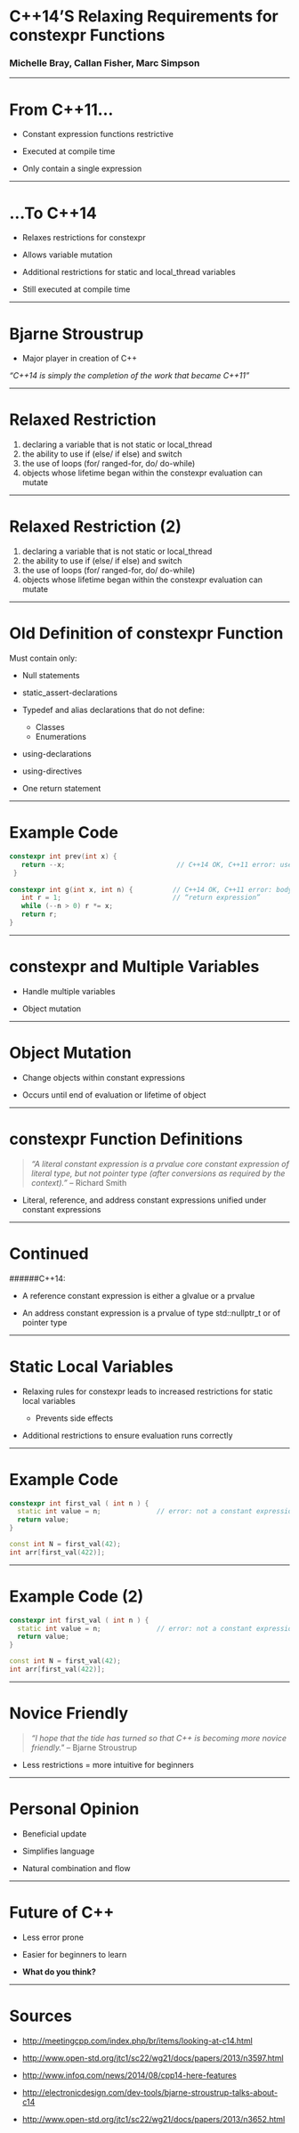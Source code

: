 # C++14’S Relaxing Requirements for constexpr Functions

### Michelle Bray, Callan Fisher, Marc Simpson

------------------

# From C++11…

- Constant expression functions restrictive

- Executed at compile time

- Only contain a single expression

------------------

# …To C++14

- Relaxes restrictions for constexpr

- Allows variable mutation

- Additional restrictions for static and local_thread variables

- Still executed at compile time

------------------

# Bjarne Stroustrup

- Major player in creation of C++

*“C++14 is simply the completion of the work that became C++11”*


------------------

# Relaxed Restriction

1. declaring a variable that is not static or local_thread
2. the ability to use if (else/ if else) and switch
3. the use of loops (for/ ranged-for, do/ do-while)
4. objects whose lifetime began within the constexpr evaluation can mutate

------------------

# Relaxed Restriction (2)

1. declaring a variable that is not static or local_thread
2. the ability to use if (else/ if else) and switch
3. the use of loops (for/ ranged-for, do/ do-while)
4. objects whose lifetime began within the constexpr evaluation can mutate

------------------

# Old Definition of constexpr Function

Must contain only:

- Null statements

- static_assert-declarations

- Typedef and alias declarations that do not define:
  - Classes
  - Enumerations

- using-declarations

- using-directives

- One return statement

------------------

# Example Code

```C++
constexpr int prev(int x) {
   return --x;                            // C++14 OK, C++11 error: use of increment
 }   
                     	
constexpr int g(int x, int n) {      	 // C++14 OK, C++11 error: body not just 
   int r = 1;			                 // “return expression”
   while (--n > 0) r *= x;
   return r;
}
```

------------------

# constexpr and Multiple Variables

- Handle multiple variables

- Object mutation

------------------

# Object Mutation

- Change objects within constant expressions

- Occurs until end of evaluation or lifetime of object

------------------
# constexpr Function Definitions

> *“A literal constant expression is a prvalue core constant expression of literal type, but not pointer type (after conversions as required by the context).”* – Richard Smith

- Literal, reference, and address constant expressions unified under constant expressions

------------------

# Continued

######C++14:

- A reference constant expression is either a glvalue or a prvalue

- An address constant expression is a prvalue of type std::nullptr_t or of pointer type

------------------

# Static Local Variables

- Relaxing rules for constexpr leads to increased restrictions for static local variables
  - Prevents side effects

- Additional restrictions to ensure evaluation runs correctly

------------------

# Example Code

```C++
constexpr int first_val ( int n ) {
  static int value = n;            	 // error: not a constant expression
  return value;
}

const int N = first_val(42);
int arr[first_val(422)];
```

------------------

# Example Code (2)

```C++
constexpr int first_val ( int n ) {
  static int value = n;            	 // error: not a constant expression
  return value;
}

const int N = first_val(42);
int arr[first_val(422)];
```
------------------

# Novice Friendly

> *“I hope that the tide has turned so that C++ is becoming more novice friendly."* – Bjarne Stroustrup

- Less restrictions = more intuitive for beginners

------------------

# Personal Opinion

- Beneficial update

- Simplifies language

- Natural combination and flow 

------------------

# Future of C++

- Less error prone

- Easier for beginners to learn

- **What do you think?**

------------------

# Sources

- http://meetingcpp.com/index.php/br/items/looking-at-c14.html
 
- http://www.open-std.org/jtc1/sc22/wg21/docs/papers/2013/n3597.html
 
- http://www.infoq.com/news/2014/08/cpp14-here-features

- http://electronicdesign.com/dev-tools/bjarne-stroustrup-talks-about-c14

- http://www.open-std.org/jtc1/sc22/wg21/docs/papers/2013/n3652.html
